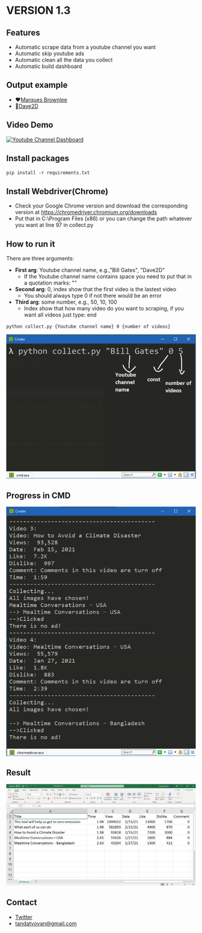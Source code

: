 # VERSION 1.3
## Features
- Automatic scrape data from a youtube channel you want
- Automatic skip youtube ads
- Automatic clean all the data you collect
- Automatic build dashboard
## Output example
- :heart:[Marques Brownlee](http://mkbhd-app.herokuapp.com)
- :blue_heart:[Dave2D](http://dave2d-app.herokuapp.com)
## Video Demo
[![Youtube Channel Dashboard](http://img.youtube.com/vi/dziScYK_M-w/0.jpg)](http://www.youtube.com/watch?v=dziScYK_M-w "Youtube Channel Dashboard Automation | Selenium🤝🏼Dash")
## Install packages
```
pip install -r requirements.txt
```
## Install Webdriver(Chrome)
- Check your Google Chrome version and download the corresponding version at https://chromedriver.chromium.org/downloads
- Put that in C:\Program Files (x86) or you can change the path whatever you want at line 97 in collect.py

## How to run it
There are three arguments:

- **First arg**: Youtube channel name, e.g.,"Bill Gates", "Dave2D"
    - If the Youtube channel name contains space you need to put that in a quotation marks: ""
- **Second arg**: 0, index show that the first video is the lastest video
    - You should always type 0 if not there would be an error
- **Third arg**: some number, e.g., 50, 10, 100
    - Index show that how many video do you want to scraping, if you want all videos just type: end

```
python collect.py {Youtube channel name} 0 {number of videos} 
```

![Alt text](./images/howtouse.png?raw=true "How to use it in cmd")

## Progress in CMD
![Alt text](./images/progress.png?raw=true "Progress")

## Result
![Alt text](./images/results.png?raw=true "Result")

## Contact
- [Twitter](https://twitter.com/prohozo)
- <tandatvovan@gmail.com>
